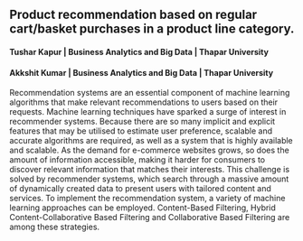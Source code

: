 ## Product recommendation based on regular cart/basket purchases in a product line category.

#### Tushar Kapur | Business Analytics and Big Data | Thapar University
#### Akkshit Kumar | Business Analytics and Big Data | Thapar University

Recommendation systems are an essential component of machine learning algorithms that make relevant recommendations to users based on their requests. Machine learning techniques have sparked a surge of interest in recommender systems. Because there are so many implicit and explicit features that may be utilised to estimate user preference, scalable and accurate algorithms are required, as well as a system that is highly available and scalable. As the demand for e-commerce websites grows, so does the amount of information accessible, making it harder for consumers to discover relevant information that matches their interests. This challenge is solved by recommender systems, which search through a massive amount of dynamically created data to present users with tailored content and services. To implement the recommendation system, a variety of machine learning approaches can be employed. Content-Based Filtering, Hybrid Content-Collaborative Based Filtering and Collaborative Based Filtering are among these strategies.
